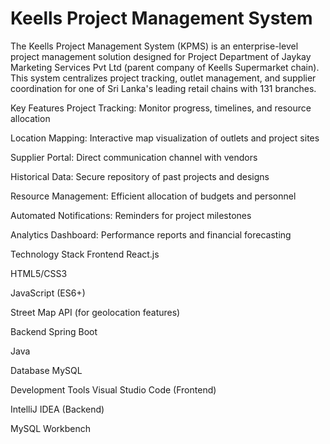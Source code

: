 # Keells Project Management System
 
 The Keells Project Management System (KPMS) is an enterprise-level project management solution designed for Project Department of Jaykay Marketing Services Pvt Ltd (parent company of Keells Supermarket chain). This system centralizes project tracking, outlet management, and supplier coordination for one of Sri Lanka's leading retail chains with 131 branches.

 Key Features
Project Tracking: Monitor progress, timelines, and resource allocation

Location Mapping: Interactive map visualization of outlets and project sites

Supplier Portal: Direct communication channel with vendors

Historical Data: Secure repository of past projects and designs

Resource Management: Efficient allocation of budgets and personnel

Automated Notifications: Reminders for project milestones

Analytics Dashboard: Performance reports and financial forecasting

Technology Stack
Frontend
React.js

HTML5/CSS3

JavaScript (ES6+)

Street Map API (for geolocation features)

Backend
Spring Boot

Java

Database
MySQL

Development Tools
Visual Studio Code (Frontend)

IntelliJ IDEA (Backend)

MySQL Workbench
